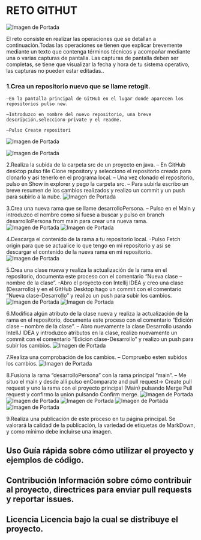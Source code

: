 # RETO GITHUT

![Imagen de Portada](https://github.com/Mariasp84/Mariasp84/blob/main/Imagenes/Git.png)

El reto consiste en realizar las operaciones que se detallan a continuación.Todas las operaciones se tienen que explicar brevemente mediante un texto que contenga términos técnicos y acompañar mediante una o varias capturas de pantalla. Las capturas de pantalla deben ser completas, se tiene que visualizar la fecha y hora de tu sistema operativo, las capturas no pueden estar editadas.. 

### 1.Crea un repositorio nuevo que se llame retogit.
    –En la pantalla principal de GitHub en el lugar donde aparecen los repositorios pulso new.
    
    –Introduzco en nombre del nuevo repositorio, una breve descripción,selecciono private y el readme.
    
    –Pulso Create repositori
    
![Imagen de Portada](https://github.com/Mariasp84/Mariasp84/blob/main/Imagenes/1.png)

![Imagen de Portada](https://github.com/Mariasp84/Mariasp84/blob/main/Imagenes/2.png)

2.Realiza la subida de la carpeta src de un proyecto en java.
    –	En GitHub desktop pulso file        Clone repository y selecciono el repositorio creado para clonarlo  y asi tenerlo en el programa local.
    –	Una vez clonado el repositorio, pulso en Show in explorer y pego la carpeta src.
    –	Para subirla escribo un breve resumen de los cambios realizados y realizo un commit y un push para subirlo a la nube.
![Imagen de Portada](https://github.com/Mariasp84/Mariasp84/blob/main/Imagenes/3.png)

3.Crea una nueva rama que se llame desarrolloPersona.
    –	Pulso en el Main y introduzco el nombre como si fuese a buscar y pulso en branch desarrolloPersona from main para crear una nueva rama.
![Imagen de Portada](https://github.com/Mariasp84/Mariasp84/blob/main/Imagenes/4.png)
![Imagen de Portada](https://github.com/Mariasp84/Mariasp84/blob/main/Imagenes/5.png)

4.Descarga el contenido de la rama a tu repositorio local.
    -Pulso Fetch origin para que se actualice lo que tengo en mi repositorio y asi se descargar el contenido de la nueva rama en mi repositorio.
![Imagen de Portada](https://github.com/Mariasp84/Mariasp84/blob/main/Imagenes/6.png)

5.Crea una clase nueva y realiza la actualización de la rama en el repositorio, documenta este proceso con el comentario “Nueva clase – nombre de la clase”.
    -Abro el proyecto con Intellij IDEA y creo una clase (Desarrollo) y en el GitHub Desktop hago un commit con el comentario “Nueva clase-Desarrollo” y realizo un push para subir los cambios.
![Imagen de Portada](https://github.com/Mariasp84/Mariasp84/blob/main/Imagenes/7.png)
![Imagen de Portada](https://github.com/Mariasp84/Mariasp84/blob/main/Imagenes/8.png)

6.Modifica algún atributo de la clase nueva y realiza la actualización de la rama en el repositorio, documenta este proceso con el comentario “Edición clase – nombre de la clase”.
    –	Abro nuevamente la clase Desarrollo usando IntellJ IDEA y introduzco atributos en la clase, realizo nuevamente un commit con el comentario “Edicion clase-Desarrollo” y realizo un push para subir los cambios.
![Imagen de Portada](https://github.com/Mariasp84/Mariasp84/blob/main/Imagenes/9.png)

7.Realiza una comprobación de los cambios.
    –	Compruebo esten subidos los cambios.
![Imagen de Portada](https://github.com/Mariasp84/Mariasp84/blob/main/Imagenes/10.png)

8.Fusiona la rama “desarrolloPersona” con la rama principal “main”.
    –	Me situo el main y desde alli pulso enComparate and pull request-> Create pull request y uno la rama con el proyecto principal (Main) pulsando  Merge Pull request y confirmo la union pulsando Confirm merge.
![Imagen de Portada](https://github.com/Mariasp84/Mariasp84/blob/main/Imagenes/11.png)
![Imagen de Portada](https://github.com/Mariasp84/Mariasp84/blob/main/Imagenes/12.png)
![Imagen de Portada](https://github.com/Mariasp84/Mariasp84/blob/main/Imagenes/13.png)
![Imagen de Portada](https://github.com/Mariasp84/Mariasp84/blob/main/Imagenes/14.png)
![Imagen de Portada](https://github.com/Mariasp84/Mariasp84/blob/main/Imagenes/15.png)

9.Realiza una publicación de este proceso en tu página principal. Se valorará la calidad de la publicación, la variedad de etiquetas de MarkDown, y como mínimo debe incluirse una imagen.





## Uso Guía rápida sobre cómo utilizar el proyecto y ejemplos de código. 

## Contribución Información sobre cómo contribuir al proyecto, directrices para enviar pull requests y reportar issues.

## Licencia Licencia bajo la cual se distribuye el proyecto.
